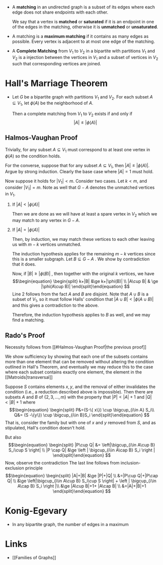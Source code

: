 * A **matching** in an undirected graph is a subset of its edges where each edge does not share endpoints with each other.
  
  We say that a vertex is **matched** or **saturated** if it is an endpoint in one of the edges in the matching, otherwise it is **unmatched** or **unsaturated**.

* A matching is a **maximum matching** if it contains as many edges as possible. Every vertex is adjacent to at most one edge of the matching.

* A **Complete Matching** from $V_1$ to $V_2$ in a bipartite with partitions $V_1$ and $V_2$ is a injection between the vertices in $V_1$ and a subset of vertices in $V_2$ such that corresponding vertices are joined.

# Hall's Marriage Theorem
* Let  $G$ be a bipartite graph with partitions $V_1$ and $V_2$. For each subset $A\subseteq V_1$, let $\phi(A)$ be the neighborhood of $A$.
  
  Then a complete matching from $V_1$
  to $V_2$ exists if and only if 
  $$
  |A|\le |\phi(A)|
  $$
  
## Halmos-Vaughan Proof
Trivially, for any subset $A\subseteq V_1$ must correspond to at least one vertex in $\phi(A)$ so the condition holds.

For the converse, suppose that for any subset $A\subseteq V_1$, then $|A|\le |\phi(A)|$. Argue by strong induction. Clearly the base case where $|A|=1$ must hold.

Now suppose it holds for $|V_1|< m$. Consider two cases. Let $k<m$, and consider $|V_1|=m$. Note as well that $G-A$ denotes the unmatched vertices in $V_1$.

1. If $|A|<|\phi(A)|$
   
   Then we are done as we will have at least a spare vertex in $V_2$ which we may match to any vertex in $G-A$.

2. If $|A|=|\phi(A)|$ 
   
   Then, by induction, we may match these vertices to each other leaving us with $m-k$ vertices unmatched.
   
	The induction hypothesis applies for the remaining $m-k$ vertices since this is a smaller subgraph. Let $B\subseteq G-A$ . We show by contradiction that it does.
	
	Now, if $|B|\ge|\phi(B)|$ , then together with the original $k$ vertices, we have $$\begin{equation} \begin{split}
k+|B| &\ge k+|\phi(B)| \\
|A\cup B| & \ge |\phi(A\cup B)| 
\end{split}\end{equation}
$$
	Line 2 follows from the fact $A$ and $B$ are disjoint. Note that $A\cup B$ is a subset of $V_1$, so it must follow Halls' condition that $|A\cup B| < |\phi(A\cup B)|$ and this gives a contradiction to the above.
	
	Therefore, the induction hypothesis applies to $B$ as well, and we may find a matching.

## Rado's Proof

Necessity follows from [[#Halmos-Vaughan Proof|the previous proof]]

We show sufficiency by showing that each one of the subsets contains more than one element that can be removed without altering the condition outlined in Hall's Theorem, and eventually we may reduce this to the case where each subset contains exactly one element, the element in the [[Matroids|transversal]]

Suppose $S$ contains elements $x,y$, and the removal of either invalidates the condition (i.e., a reduction described above is impossible). Then there are subsets $A$ and $B$ of $\{2,3,\dots,m\}$  with the property that $|P|< |A| + 1$ and $|Q|< |B| + 1$ where $$\begin{equation} \begin{split}
P&=(S-\{ x\}) \cup \bigcup_{i\in A} S_i\\
Q&= (S -\{y\}) \cup \bigcup_{i\in B}S_i
\end{split}\end{equation}
$$That is, consider the family but with one of $x$ and $y$ removed from $S$, and as stipulated, Hall's condition doesn't hold.

But also $$\begin{equation} \begin{split}
|P\cup Q| &=  \left|\bigcup_{i\in A\cup B} S_i\cup S \right| \\
|P \cap Q| &\ge \left | \bigcup_{i\in A\cap B} S_i \right | 
\end{split}\end{equation}
$$
Now, observe the contradiction The last line follows from inclusion-exclusion principle $$\begin{equation} \begin{split}
|A|+|B| &\ge |P|+|Q| \\
&=|P\cup Q|+|P\cap Q| \\
&\ge \left|\bigcup_{i\in A\cup B} S_i\cup S \right| + \left | \bigcup_{i\in A\cap B} S_i \right |\\
&\ge |A\cup B|+1+ |A\cap B| \\
&=|A|+|B|+1
\end{split}\end{equation} 
$$

# Konig-Egevary 
* In any bipartite graph, the number of edges in a maximum


# Links
* [[Families of Graphs]]